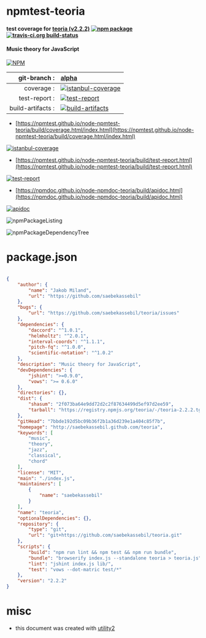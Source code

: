 # npmtest-teoria

#### test coverage for  [teoria (v2.2.2)](http://saebekassebil.github.com/teoria)  [![npm package](https://img.shields.io/npm/v/npmtest-teoria.svg?style=flat-square)](https://www.npmjs.org/package/npmtest-teoria) [![travis-ci.org build-status](https://api.travis-ci.org/npmtest/node-npmtest-teoria.svg)](https://travis-ci.org/npmtest/node-npmtest-teoria)

#### Music theory for JavaScript

[![NPM](https://nodei.co/npm/teoria.png?downloads=true&downloadRank=true&stars=true)](https://www.npmjs.com/package/teoria)

| git-branch : | [alpha](https://github.com/npmtest/node-npmtest-teoria/tree/alpha)|
|--:|:--|
| coverage : | [![istanbul-coverage](https://npmtest.github.io/node-npmtest-teoria/build/coverage.badge.svg)](https://npmtest.github.io/node-npmtest-teoria/build/coverage.html/index.html)|
| test-report : | [![test-report](https://npmtest.github.io/node-npmtest-teoria/build/test-report.badge.svg)](https://npmtest.github.io/node-npmtest-teoria/build/test-report.html)|
| build-artifacts : | [![build-artifacts](https://npmtest.github.io/node-npmtest-teoria/glyphicons_144_folder_open.png)](https://github.com/npmtest/node-npmtest-teoria/tree/gh-pages/build)|

- [https://npmtest.github.io/node-npmtest-teoria/build/coverage.html/index.html](https://npmtest.github.io/node-npmtest-teoria/build/coverage.html/index.html)

[![istanbul-coverage](https://npmtest.github.io/node-npmtest-teoria/build/screenCapture.buildCi.browser.%252Ftmp%252Fbuild%252Fcoverage.lib.html.png)](https://npmtest.github.io/node-npmtest-teoria/build/coverage.html/index.html)

- [https://npmtest.github.io/node-npmtest-teoria/build/test-report.html](https://npmtest.github.io/node-npmtest-teoria/build/test-report.html)

[![test-report](https://npmtest.github.io/node-npmtest-teoria/build/screenCapture.buildCi.browser.%252Ftmp%252Fbuild%252Ftest-report.html.png)](https://npmtest.github.io/node-npmtest-teoria/build/test-report.html)

- [https://npmdoc.github.io/node-npmdoc-teoria/build/apidoc.html](https://npmdoc.github.io/node-npmdoc-teoria/build/apidoc.html)

[![apidoc](https://npmdoc.github.io/node-npmdoc-teoria/build/screenCapture.buildCi.browser.%252Ftmp%252Fbuild%252Fapidoc.html.png)](https://npmdoc.github.io/node-npmdoc-teoria/build/apidoc.html)

![npmPackageListing](https://npmtest.github.io/node-npmtest-teoria/build/screenCapture.npmPackageListing.svg)

![npmPackageDependencyTree](https://npmtest.github.io/node-npmtest-teoria/build/screenCapture.npmPackageDependencyTree.svg)



# package.json

```json

{
    "author": {
        "name": "Jakob Miland",
        "url": "https://github.com/saebekassebil"
    },
    "bugs": {
        "url": "https://github.com/saebekassebil/teoria/issues"
    },
    "dependencies": {
        "daccord": "^1.0.1",
        "helmholtz": "^2.0.1",
        "interval-coords": "^1.1.1",
        "pitch-fq": "^1.0.0",
        "scientific-notation": "^1.0.2"
    },
    "description": "Music theory for JavaScript",
    "devDependencies": {
        "jshint": ">=0.9.0",
        "vows": ">= 0.6.0"
    },
    "directories": {},
    "dist": {
        "shasum": "2f073ba64e9dd72d2c2f87634499d5ef97d2ee59",
        "tarball": "https://registry.npmjs.org/teoria/-/teoria-2.2.2.tgz"
    },
    "gitHead": "7bbde192d5bc09b36f2b1a36d239e1a404c85f7b",
    "homepage": "http://saebekassebil.github.com/teoria",
    "keywords": [
        "music",
        "theory",
        "jazz",
        "classical",
        "chord"
    ],
    "license": "MIT",
    "main": "./index.js",
    "maintainers": [
        {
            "name": "saebekassebil"
        }
    ],
    "name": "teoria",
    "optionalDependencies": {},
    "repository": {
        "type": "git",
        "url": "git+https://github.com/saebekassebil/teoria.git"
    },
    "scripts": {
        "build": "npm run lint && npm test && npm run bundle",
        "bundle": "browserify index.js --standalone teoria > teoria.js",
        "lint": "jshint index.js lib/",
        "test": "vows --dot-matric test/*"
    },
    "version": "2.2.2"
}
```



# misc
- this document was created with [utility2](https://github.com/kaizhu256/node-utility2)

